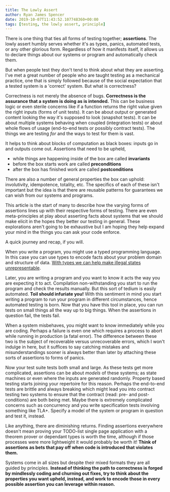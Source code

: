 ```yaml
---
title: The Lowly Assert
author: Ryan James Spencer
date: 2019-10-07T11:43:52.107748360+00:00
tags: [testing, the lowly assert, principle]
---
```


There is one thing that ties all forms of testing together; **assertions**. The
lowly assert humbly serves whether it's as types, panics, automated tests, or
any other glorious form. Regardless of how it manifests itself, it allows us to
declare things about our systems or program and automatically check them.

But when people test they don't tend to think about what they are asserting.
I've met a great number of people who are taught testing as a mechanical
practice, one that is simply followed because of the social expectation that a
tested system is a 'correct' system. But what is correctness?

Correctness is not merely the absence of bugs. **Correctness is the assurance
that a system is doing as is intended.** This can be business logic or even
sterile concerns like if a function returns the right value given the right
inputs (forms of unit tests). It can be about output or generated content
looking the way it's supposed to look (snapshot tests). It can be about multiple
systems behaving when coupled (integration tests) or about whole flows of usage
(end-to-end tests or possibly contract tests). The things we are testing _for_
and the ways to test for them is vast.

It helps to think about blocks of computation as black boxes: inputs go in and
outputs come out. Assertions that need to be upheld,

* while things are happening inside of the box are called **invariants**
* before the box starts work are called **preconditions**
* after the box has finished work are called **postconditions**

There are also a number of general properties the box can uphold: involutivity,
idempotence, totality, etc. The specifics of each of these isn't important but
the idea is that there are reusable patterns for guarantees we can wish from our
systems and programs.

This article is the start of many to describe how the varying forms of
assertions lines up with their respective forms of testing. There are even
meta-principles at play about asserting facts about systems that we should make
elicit in the hopes they better our testing in general. These explorations
aren't going to be exhaustive but I am hoping they help expand your mind in the
things you can ask your code enforce.

A quick journey and recap, if you will.

When you write a program, you might use a typed programming language. In this
case you can use types to encode facts about your problem domain and structure
of data. [With types we can help make illegal states
unrepresentable](https://blog.janestreet.com/effective-ml-revisited/).

Later, you are writing a program and you want to know it acts the way you are
expecting it to act. Compilation non-withstanding you start to run the program
and check the results manually. But this sort of tedium is easily automated.
**Toil should infuriate you!** With this sentiment in mind you start writing a
program to run your program in different circumstances, hence automated testing
is born. Now that you have this tool in place, you can run tests on small things
all the way up to big things. When the assertions in question fail, the tests
fail.

When a system misbehaves, you might want to know immediately while you are
coding. Perhaps a failure is even one which requires a process to abort while
running in production (a fatal error). The difference between these two is the
subject of recoverable versus unrecoverable errors, which I won't indulge in
here, but it suffices to say catching mistakes and misunderstandings sooner is
always better than later by attaching these sorts of assertions to forms of
panics.

Now your test suite tests both small and large. As these tests get more
complicated, assertions can be about _models_ of these systems; as state
machines or even where the inputs are generated randomly. Property based testing
starts joining your repertoire for this reason. Perhaps the end-to-end tests are
brittle and always breaking which might lead you into contract testing two
systems to ensure that the contract (read: pre- and post-conditions) are both
being met. Maybe there is extremely complicated concerns such as concurrency and
you write specification tests involving something like TLA+. Specify a model of
the system or program in question and test it, instead.

Like anything, there are diminishing returns. Finding assertions everywhere
doesn't mean proving your TODO-list single page application with a theorem
prover or dependant types is worth the time, although if those processes were
more lightweight it would probably be worth it! **Think of assertions as bets
that pay off when code is introduced that violates them.**

Systems come in all sizes but despite their mixed formats they are all guided by
principles. **Instead of thinking the path to correctness is forged by
mindlessly coding and churning out fixes, try to think about the properties you
want upheld, instead, and work to encode those in every possible assertion you
can leverage within reason.**
